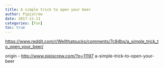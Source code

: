```yaml
---
title: A simple trick to open your beer
author: PipisCrew
date: 2017-11-11
categories: [fun]
toc: true
---
```


https://www.reddit.com/r/Wellthatsucks/comments/7c84bs/a_simple_trick_to_open_your_beer/

origin - http://www.pipiscrew.com/?p=11197 a-simple-trick-to-open-your-beer